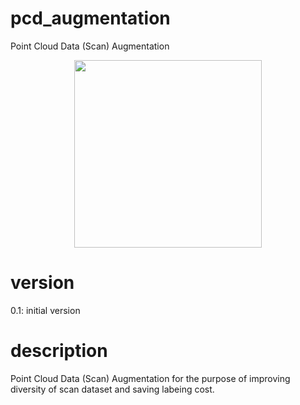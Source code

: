 # pcd_augmentation
Point Cloud Data (Scan) Augmentation</br>
<p align="center">
<img height="300" src="https://github.com/mac999/pcd_augmentation/blob/main/doc/test1.PNG"/>
</p>

# version
0.1: initial version

# description
Point Cloud Data (Scan) Augmentation for the purpose of improving diversity of scan dataset and saving labeing cost.




